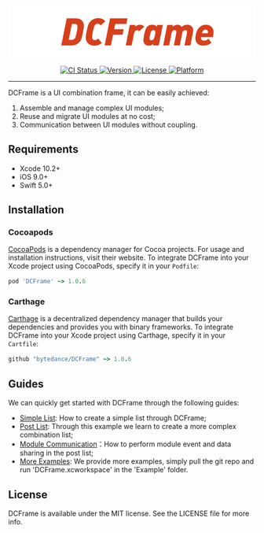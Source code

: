 <p align="center">
  <img src="./Guides/Images/title.png" alt="title" width="800" />
</p>


<p align="center">
    <a href="https://travis-ci.org/github/bytedance/DCFrame">
        <img src="https://travis-ci.org/bytedance/DCFrame.svg?branch=master"
             alt="CI Status">
    </a>
    <a href="https://cocoapods.org/pods/DCFrame">
      <img src="https://img.shields.io/cocoapods/v/DCFrame.svg?style=flat"
           alt="Version" />
    </a>
    <a href="https://cocoapods.org/pods/DCFrame">
        <img src="https://img.shields.io/cocoapods/l/DCFrame.svg?style=flat"
             alt="License">
    </a>
    <a href="https://cocoapods.org/pods/DCFrame">
        <img src="https://img.shields.io/cocoapods/p/DCFrame.svg?style=flat"
             alt="Platform">
    </a>
</p>

------

DCFrame is a UI combination frame, it can be easily achieved:

1. Assemble and manage complex UI modules; 
2. Reuse and migrate UI modules at no cost;
3. Communication between UI modules without coupling.

## Requirements

* Xcode 10.2+
* iOS 9.0+
* Swift 5.0+

## Installation

### Cocoapods

[CocoaPods](https://cocoapods.org) is a dependency manager for Cocoa projects. For usage and installation instructions, visit their website. To integrate DCFrame into your Xcode project using CocoaPods, specify it in your `Podfile`:

```ruby
pod 'DCFrame' ~> 1.0.6
```

### Carthage

[Carthage](https://github.com/Carthage/Carthage) is a decentralized dependency manager that builds your dependencies and provides you with binary frameworks. To integrate DCFrame into your Xcode project using Carthage, specify it in your `Cartfile`:

```ruby
github "bytedance/DCFrame" ~> 1.0.6
```

## Guides

We can quickly get started with DCFrame through the following guides:

* [Simple List](./Guides/1_simple_list.md): How to create a simple list through DCFrame;
* [Post List](./Guides/2_post_list.md): Through this example we learn to create a more complex combination list;
* [Module Communication](./Guides/3_module_communication.md)：How to perform module event and data sharing in the post list;
* [More Examples](https://github.com/bytedance/DCFrame/tree/master/Example): We provide more examples, simply pull the git repo and run 'DCFrame.xcworkspace' in the 'Example' folder. 

## License

DCFrame is available under the MIT license. See the LICENSE file for more info.
